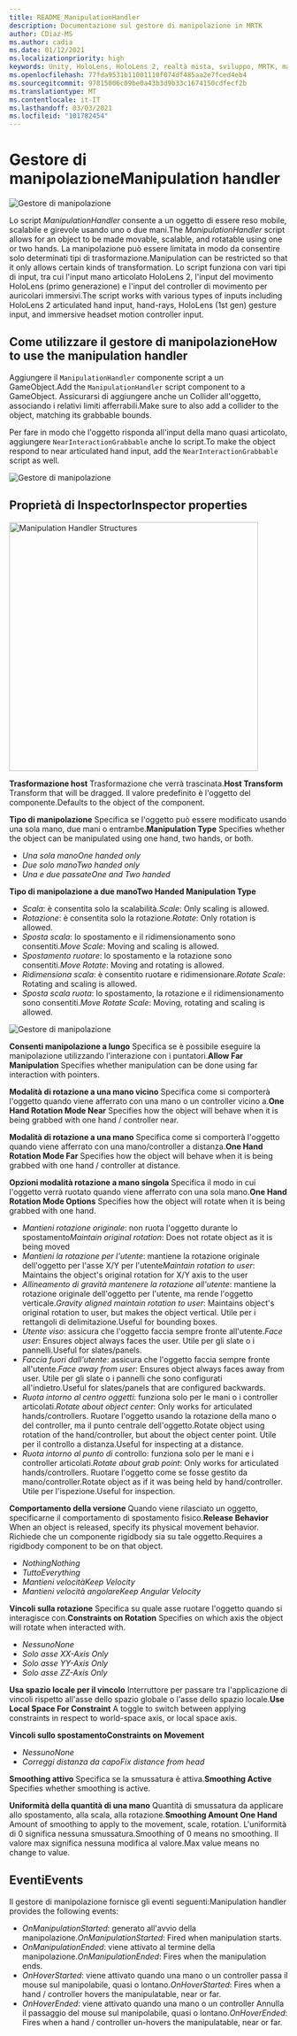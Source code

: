 ```yaml
---
title: README_ManipulationHandler
description: Documentazione sul gestore di manipolazione in MRTK
author: CDiaz-MS
ms.author: cadia
ms.date: 01/12/2021
ms.localizationpriority: high
keywords: Unity, HoloLens, HoloLens 2, realtà mista, sviluppo, MRTK, manipolazione,
ms.openlocfilehash: 77fda9531b11001110f074df485aa2e7fced4eb4
ms.sourcegitcommit: 97815006c09be0a43b3d9b33c1674150cdfecf2b
ms.translationtype: MT
ms.contentlocale: it-IT
ms.lasthandoff: 03/03/2021
ms.locfileid: "101782454"
---
```

# <a name="manipulation-handler"></a><span data-ttu-id="7adda-104">Gestore di manipolazione</span><span class="sxs-lookup"><span data-stu-id="7adda-104">Manipulation handler</span></span>

![Gestore di manipolazione](Images/ManipulationHandler/MRTK_Manipulation_Main.png)

<span data-ttu-id="7adda-106">Lo script *ManipulationHandler* consente a un oggetto di essere reso mobile, scalabile e girevole usando uno o due mani.</span><span class="sxs-lookup"><span data-stu-id="7adda-106">The *ManipulationHandler* script allows for an object to be made movable, scalable, and rotatable using one or two hands.</span></span> <span data-ttu-id="7adda-107">La manipolazione può essere limitata in modo da consentire solo determinati tipi di trasformazione.</span><span class="sxs-lookup"><span data-stu-id="7adda-107">Manipulation can be restricted so that it only allows certain kinds of transformation.</span></span> <span data-ttu-id="7adda-108">Lo script funziona con vari tipi di input, tra cui l'input mano articolato HoloLens 2, l'input del movimento HoloLens (primo generazione) e l'input del controller di movimento per auricolari immersivi.</span><span class="sxs-lookup"><span data-stu-id="7adda-108">The script works with various types of inputs including HoloLens 2 articulated hand input, hand-rays, HoloLens (1st gen) gesture input, and immersive headset motion controller input.</span></span>

## <a name="how-to-use-the-manipulation-handler"></a><span data-ttu-id="7adda-109">Come utilizzare il gestore di manipolazione</span><span class="sxs-lookup"><span data-stu-id="7adda-109">How to use the manipulation handler</span></span>

<span data-ttu-id="7adda-110">Aggiungere il `ManipulationHandler` componente script a un GameObject.</span><span class="sxs-lookup"><span data-stu-id="7adda-110">Add the `ManipulationHandler` script component to a GameObject.</span></span> <span data-ttu-id="7adda-111">Assicurarsi di aggiungere anche un Collider all'oggetto, associando i relativi limiti afferrabili.</span><span class="sxs-lookup"><span data-stu-id="7adda-111">Make sure to also add a collider to the object, matching its grabbable bounds.</span></span>

<span data-ttu-id="7adda-112">Per fare in modo che l'oggetto risponda all'input della mano quasi articolato, aggiungere `NearInteractionGrabbable` anche lo script.</span><span class="sxs-lookup"><span data-stu-id="7adda-112">To make the object respond to near articulated hand input, add the `NearInteractionGrabbable` script as well.</span></span>

![Gestore di manipolazione](Images/ManipulationHandler/MRTK_ManipulationHandler_Howto.png)

## <a name="inspector-properties"></a><span data-ttu-id="7adda-114">Proprietà di Inspector</span><span class="sxs-lookup"><span data-stu-id="7adda-114">Inspector properties</span></span>

<img src="Images/ManipulationHandler/MRTK_ManipulationHandler_Structure.png" width="450" alt="Manipulation Handler Structures">

<span data-ttu-id="7adda-115">**Trasformazione host** Trasformazione che verrà trascinata.</span><span class="sxs-lookup"><span data-stu-id="7adda-115">**Host Transform** Transform that will be dragged.</span></span> <span data-ttu-id="7adda-116">Il valore predefinito è l'oggetto del componente.</span><span class="sxs-lookup"><span data-stu-id="7adda-116">Defaults to the object of the component.</span></span>

<span data-ttu-id="7adda-117">**Tipo di manipolazione** Specifica se l'oggetto può essere modificato usando una sola mano, due mani o entrambe.</span><span class="sxs-lookup"><span data-stu-id="7adda-117">**Manipulation Type** Specifies whether the object can be manipulated using one hand, two hands, or both.</span></span>

* <span data-ttu-id="7adda-118">*Una sola mano*</span><span class="sxs-lookup"><span data-stu-id="7adda-118">*One handed only*</span></span>
* <span data-ttu-id="7adda-119">*Due solo mano*</span><span class="sxs-lookup"><span data-stu-id="7adda-119">*Two handed only*</span></span>
* <span data-ttu-id="7adda-120">*Una e due passate*</span><span class="sxs-lookup"><span data-stu-id="7adda-120">*One and Two handed*</span></span>

<span data-ttu-id="7adda-121">**Tipo di manipolazione a due mano**</span><span class="sxs-lookup"><span data-stu-id="7adda-121">**Two Handed Manipulation Type**</span></span>

* <span data-ttu-id="7adda-122">*Scala*: è consentita solo la scalabilità.</span><span class="sxs-lookup"><span data-stu-id="7adda-122">*Scale*: Only scaling is allowed.</span></span>
* <span data-ttu-id="7adda-123">*Rotazione*: è consentita solo la rotazione.</span><span class="sxs-lookup"><span data-stu-id="7adda-123">*Rotate*: Only rotation is allowed.</span></span>
* <span data-ttu-id="7adda-124">*Sposta scala*: lo spostamento e il ridimensionamento sono consentiti.</span><span class="sxs-lookup"><span data-stu-id="7adda-124">*Move Scale*: Moving and scaling is allowed.</span></span>
* <span data-ttu-id="7adda-125">*Spostamento ruotare*: lo spostamento e la rotazione sono consentiti.</span><span class="sxs-lookup"><span data-stu-id="7adda-125">*Move Rotate*: Moving and rotating is allowed.</span></span>
* <span data-ttu-id="7adda-126">*Ridimensiona scala*: è consentito ruotare e ridimensionare.</span><span class="sxs-lookup"><span data-stu-id="7adda-126">*Rotate Scale*: Rotating and scaling is allowed.</span></span>
* <span data-ttu-id="7adda-127">*Sposta scala ruota*: lo spostamento, la rotazione e il ridimensionamento sono consentiti.</span><span class="sxs-lookup"><span data-stu-id="7adda-127">*Move Rotate Scale*: Moving, rotating and scaling is allowed.</span></span>

![Gestore di manipolazione](Images/ManipulationHandler/MRTK_ManipulationHandler_TwoHanded.jpg)

<span data-ttu-id="7adda-129">**Consenti manipolazione a lungo** Specifica se è possibile eseguire la manipolazione utilizzando l'interazione con i puntatori.</span><span class="sxs-lookup"><span data-stu-id="7adda-129">**Allow Far Manipulation** Specifies whether manipulation can be done using far interaction with pointers.</span></span>

<span data-ttu-id="7adda-130">**Modalità di rotazione a una mano vicino** Specifica come si comporterà l'oggetto quando viene afferrato con una mano o un controller vicino a.</span><span class="sxs-lookup"><span data-stu-id="7adda-130">**One Hand Rotation Mode Near** Specifies how the object will behave when it is being grabbed with one hand / controller near.</span></span>

<span data-ttu-id="7adda-131">**Modalità di rotazione a una mano** Specifica come si comporterà l'oggetto quando viene afferrato con una mano/controller a distanza.</span><span class="sxs-lookup"><span data-stu-id="7adda-131">**One Hand Rotation Mode Far** Specifies how the object will behave when it is being grabbed with one hand / controller at distance.</span></span>

<span data-ttu-id="7adda-132">**Opzioni modalità rotazione a mano singola** Specifica il modo in cui l'oggetto verrà ruotato quando viene afferrato con una sola mano.</span><span class="sxs-lookup"><span data-stu-id="7adda-132">**One Hand Rotation Mode Options** Specifies how the object will rotate when it is being grabbed with one hand.</span></span>

* <span data-ttu-id="7adda-133">*Mantieni rotazione originale*: non ruota l'oggetto durante lo spostamento</span><span class="sxs-lookup"><span data-stu-id="7adda-133">*Maintain original rotation*: Does not rotate object as it is being moved</span></span>
* <span data-ttu-id="7adda-134">*Mantieni la rotazione per l'utente*: mantiene la rotazione originale dell'oggetto per l'asse X/Y per l'utente</span><span class="sxs-lookup"><span data-stu-id="7adda-134">*Maintain rotation to user*: Maintains the object's original rotation for X/Y axis to the user</span></span>
* <span data-ttu-id="7adda-135">*Allineamento di gravità mantenere la rotazione all'utente*: mantiene la rotazione originale dell'oggetto per l'utente, ma rende l'oggetto verticale.</span><span class="sxs-lookup"><span data-stu-id="7adda-135">*Gravity aligned maintain rotation to user*: Maintains object's original rotation to user, but makes the object vertical.</span></span> <span data-ttu-id="7adda-136">Utile per i rettangoli di delimitazione.</span><span class="sxs-lookup"><span data-stu-id="7adda-136">Useful for bounding boxes.</span></span>
* <span data-ttu-id="7adda-137">*Utente viso*: assicura che l'oggetto faccia sempre fronte all'utente.</span><span class="sxs-lookup"><span data-stu-id="7adda-137">*Face user*: Ensures object always faces the user.</span></span> <span data-ttu-id="7adda-138">Utile per gli slate o i pannelli.</span><span class="sxs-lookup"><span data-stu-id="7adda-138">Useful for slates/panels.</span></span>
* <span data-ttu-id="7adda-139">*Faccia fuori dall'utente*: assicura che l'oggetto faccia sempre fronte all'utente.</span><span class="sxs-lookup"><span data-stu-id="7adda-139">*Face away from user*: Ensures object always faces away from user.</span></span> <span data-ttu-id="7adda-140">Utile per gli slate o i pannelli che sono configurati all'indietro.</span><span class="sxs-lookup"><span data-stu-id="7adda-140">Useful for slates/panels that are configured backwards.</span></span>
* <span data-ttu-id="7adda-141">*Ruota intorno al centro oggetti*: funziona solo per le mani o i controller articolati.</span><span class="sxs-lookup"><span data-stu-id="7adda-141">*Rotate about object center*:  Only works for articulated hands/controllers.</span></span> <span data-ttu-id="7adda-142">Ruotare l'oggetto usando la rotazione della mano o del controller, ma il punto centrale dell'oggetto.</span><span class="sxs-lookup"><span data-stu-id="7adda-142">Rotate object using rotation of the hand/controller, but about the object center point.</span></span> <span data-ttu-id="7adda-143">Utile per il controllo a distanza.</span><span class="sxs-lookup"><span data-stu-id="7adda-143">Useful for inspecting at a distance.</span></span>
* <span data-ttu-id="7adda-144">*Ruota intorno al punto di* controllo: funziona solo per le mani e i controller articolati.</span><span class="sxs-lookup"><span data-stu-id="7adda-144">*Rotate about grab point*:  Only works for articulated hands/controllers.</span></span> <span data-ttu-id="7adda-145">Ruotare l'oggetto come se fosse gestito da mano/controller.</span><span class="sxs-lookup"><span data-stu-id="7adda-145">Rotate object as if it was being held by hand/controller.</span></span> <span data-ttu-id="7adda-146">Utile per l'ispezione.</span><span class="sxs-lookup"><span data-stu-id="7adda-146">Useful for inspection.</span></span>

<span data-ttu-id="7adda-147">**Comportamento della versione** Quando viene rilasciato un oggetto, specificarne il comportamento di spostamento fisico.</span><span class="sxs-lookup"><span data-stu-id="7adda-147">**Release Behavior** When an object is released, specify its physical movement behavior.</span></span> <span data-ttu-id="7adda-148">Richiede che un componente rigidbody sia su tale oggetto.</span><span class="sxs-lookup"><span data-stu-id="7adda-148">Requires a rigidbody component to be on that object.</span></span>

* <span data-ttu-id="7adda-149">*Nothing*</span><span class="sxs-lookup"><span data-stu-id="7adda-149">*Nothing*</span></span>
* <span data-ttu-id="7adda-150">*Tutto*</span><span class="sxs-lookup"><span data-stu-id="7adda-150">*Everything*</span></span>
* <span data-ttu-id="7adda-151">*Mantieni velocità*</span><span class="sxs-lookup"><span data-stu-id="7adda-151">*Keep Velocity*</span></span>
* <span data-ttu-id="7adda-152">*Mantieni velocità angolare*</span><span class="sxs-lookup"><span data-stu-id="7adda-152">*Keep Angular Velocity*</span></span>

<span data-ttu-id="7adda-153">**Vincoli sulla rotazione** Specifica su quale asse ruotare l'oggetto quando si interagisce con.</span><span class="sxs-lookup"><span data-stu-id="7adda-153">**Constraints on Rotation** Specifies on which axis the object will rotate when interacted with.</span></span>

* <span data-ttu-id="7adda-154">*Nessuno*</span><span class="sxs-lookup"><span data-stu-id="7adda-154">*None*</span></span>
* <span data-ttu-id="7adda-155">*Solo asse X*</span><span class="sxs-lookup"><span data-stu-id="7adda-155">*X-Axis Only*</span></span>
* <span data-ttu-id="7adda-156">*Solo asse Y*</span><span class="sxs-lookup"><span data-stu-id="7adda-156">*Y-Axis Only*</span></span>
* <span data-ttu-id="7adda-157">*Solo asse Z*</span><span class="sxs-lookup"><span data-stu-id="7adda-157">*Z-Axis Only*</span></span>

<span data-ttu-id="7adda-158">**Usa spazio locale per il vincolo** Interruttore per passare tra l'applicazione di vincoli rispetto all'asse dello spazio globale o l'asse dello spazio locale.</span><span class="sxs-lookup"><span data-stu-id="7adda-158">**Use Local Space For Constraint** A toggle to switch between applying constraints in respect to world-space axis, or local space axis.</span></span>

<span data-ttu-id="7adda-159">**Vincoli sullo spostamento**</span><span class="sxs-lookup"><span data-stu-id="7adda-159">**Constraints on Movement**</span></span>

* <span data-ttu-id="7adda-160">*Nessuno*</span><span class="sxs-lookup"><span data-stu-id="7adda-160">*None*</span></span>
* <span data-ttu-id="7adda-161">*Correggi distanza da capo*</span><span class="sxs-lookup"><span data-stu-id="7adda-161">*Fix distance from head*</span></span>

<span data-ttu-id="7adda-162">**Smoothing attivo** Specifica se la smussatura è attiva.</span><span class="sxs-lookup"><span data-stu-id="7adda-162">**Smoothing Active** Specifies whether smoothing is active.</span></span>

<span data-ttu-id="7adda-163">**Uniformità della quantità di una mano** Quantità di smussatura da applicare allo spostamento, alla scala, alla rotazione.</span><span class="sxs-lookup"><span data-stu-id="7adda-163">**Smoothing Amount One Hand** Amount of smoothing to apply to the movement, scale, rotation.</span></span> <span data-ttu-id="7adda-164">L'uniformità di 0 significa nessuna smussatura.</span><span class="sxs-lookup"><span data-stu-id="7adda-164">Smoothing of 0 means no smoothing.</span></span> <span data-ttu-id="7adda-165">Il valore max significa nessuna modifica al valore.</span><span class="sxs-lookup"><span data-stu-id="7adda-165">Max value means no change to value.</span></span>

## <a name="events"></a><span data-ttu-id="7adda-166">Eventi</span><span class="sxs-lookup"><span data-stu-id="7adda-166">Events</span></span>

<span data-ttu-id="7adda-167">Il gestore di manipolazione fornisce gli eventi seguenti:</span><span class="sxs-lookup"><span data-stu-id="7adda-167">Manipulation handler provides the following events:</span></span>

* <span data-ttu-id="7adda-168">*OnManipulationStarted*: generato all'avvio della manipolazione.</span><span class="sxs-lookup"><span data-stu-id="7adda-168">*OnManipulationStarted*: Fired when manipulation starts.</span></span>
* <span data-ttu-id="7adda-169">*OnManipulationEnded*: viene attivato al termine della manipolazione.</span><span class="sxs-lookup"><span data-stu-id="7adda-169">*OnManipulationEnded*: Fires when the manipulation ends.</span></span>
* <span data-ttu-id="7adda-170">*OnHoverStarted*: viene attivato quando una mano o un controller passa il mouse sul manipolabile, quasi o lontano.</span><span class="sxs-lookup"><span data-stu-id="7adda-170">*OnHoverStarted*: Fires when a hand / controller hovers the manipulatable, near or far.</span></span>
* <span data-ttu-id="7adda-171">*OnHoverEnded*: viene attivato quando una mano o un controller Annulla il passaggio del mouse sul manipolabile, quasi o lontano.</span><span class="sxs-lookup"><span data-stu-id="7adda-171">*OnHoverEnded*: Fires when a hand / controller un-hovers the manipulatable, near or far.</span></span>
